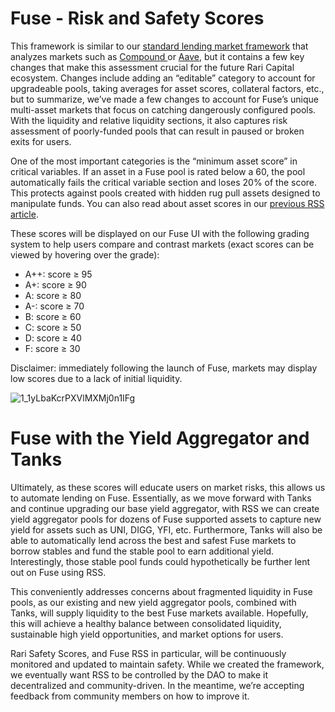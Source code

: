 # Fuse - Risk and Safety Scores

This framework is similar to our [standard lending market framework](https://medium.com/rari-capital/rari-safety-scores-17893c4d998) that analyzes markets such as [Compound ](https://compound.finance/)or [Aave](https://aave.com/), but it contains a few key changes that make this assessment crucial for the future Rari Capital ecosystem. Changes include adding an “editable” category to account for upgradeable pools, taking averages for asset scores, collateral factors, etc., but to summarize, we’ve made a few changes to account for Fuse’s unique multi-asset markets that focus on catching dangerously configured pools. With the liquidity and relative liquidity sections, it also captures risk assessment of poorly-funded pools that can result in paused or broken exits for users.

One of the most important categories is the “minimum asset score” in critical variables. If an asset in a Fuse pool is rated below a 60, the pool automatically fails the critical variable section and loses 20% of the score. This protects against pools created with hidden rug pull assets designed to manipulate funds. You can also read about asset scores in our [previous RSS article](https://medium.com/rari-capital/rari-safety-scores-17893c4d998).

These scores will be displayed on our Fuse UI with the following grading system to help users compare and contrast markets (exact scores can be viewed by hovering over the grade):

- A++: score ≥ 95
- A+: score ≥ 90
- A: score ≥ 80
- A-: score ≥ 70
- B: score ≥ 60
- C: score ≥ 50
- D: score ≥ 40
- F: score ≥ 30

Disclaimer: immediately following the launch of Fuse, markets may display low scores due to a lack of initial liquidity.

![1_1yLbaKcrPXVlMXMj0n1IFg](https://user-images.githubusercontent.com/50163445/126051944-63c25c83-0423-4fcd-9391-d9f0311d8f73.jpeg)

# Fuse with the Yield Aggregator and Tanks

Ultimately, as these scores will educate users on market risks, this allows us to automate lending on Fuse. Essentially, as we move forward with Tanks and continue upgrading our base yield aggregator, with RSS we can create yield aggregator pools for dozens of Fuse supported assets to capture new yield for assets such as UNI, DIGG, YFI, etc. Furthermore, Tanks will also be able to automatically lend across the best and safest Fuse markets to borrow stables and fund the stable pool to earn additional yield. Interestingly, those stable pool funds could hypothetically be further lent out on Fuse using RSS.

This conveniently addresses concerns about fragmented liquidity in Fuse pools, as our existing and new yield aggregator pools, combined with Tanks, will supply liquidity to the best Fuse markets available. Hopefully, this will achieve a healthy balance between consolidated liquidity, sustainable high yield opportunities, and market options for users.

Rari Safety Scores, and Fuse RSS in particular, will be continuously monitored and updated to maintain safety. While we created the framework, we eventually want RSS to be controlled by the DAO to make it decentralized and community-driven. In the meantime, we’re accepting feedback from community members on how to improve it.

